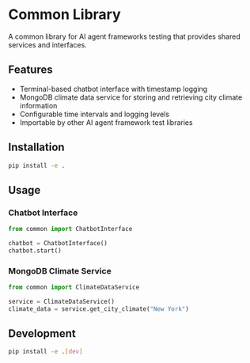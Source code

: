 # Common Library

A common library for AI agent frameworks testing that provides shared services and interfaces.

## Features

- Terminal-based chatbot interface with timestamp logging
- MongoDB climate data service for storing and retrieving city climate information
- Configurable time intervals and logging levels
- Importable by other AI agent framework test libraries

## Installation

```bash
pip install -e .
```

## Usage

### Chatbot Interface

```python
from common import ChatbotInterface

chatbot = ChatbotInterface()
chatbot.start()
```

### MongoDB Climate Service

```python
from common import ClimateDataService

service = ClimateDataService()
climate_data = service.get_city_climate("New York")
```

## Development

```bash
pip install -e .[dev]
``` 